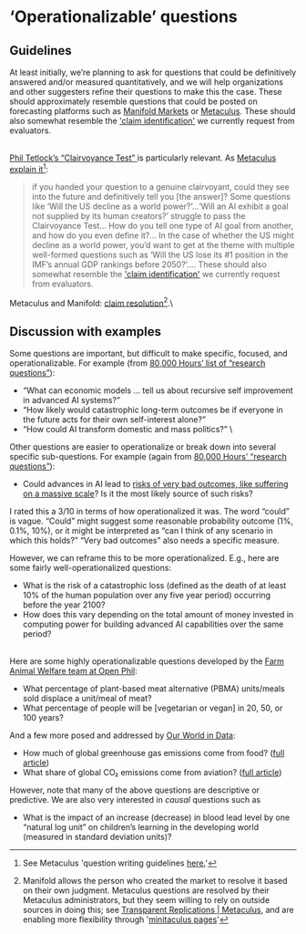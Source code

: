 # ‘Operationalizable’ questions

## Guidelines

At least initially, we’re planning to ask for questions that could be definitively answered and/or measured quantitatively, and we will help organizations and other suggesters refine their questions to make this the case. These should approximately resemble questions that could be posted on forecasting platforms such as [Manifold Markets](https://manifold.markets/) or [Metaculus](https://www.metaculus.com/home/).  These should also somewhat resemble the ['claim identification'](https://docs.google.com/document/d/1mBkAmCVomcUt0Ks7hsxShTsjAbx3WVtFfMCnasGQxns/edit) we currently request from evaluators.&#x20;

\
[Phil Tetlock’s “Clairvoyance Test” ](https://www.metaculus.com/question-writing/#what-types)is particularly relevant.  As [Metaculus explain it](#user-content-fn-1)[^1]:&#x20;

> if you handed your question to a genuine clairvoyant, could they see into the future and definitively tell you \[the answer]? Some questions like ‘Will the US decline as a world power?’...‘Will an AI exhibit a goal not supplied by its human creators?’ struggle to pass the Clairvoyance Test… How do you tell one type of AI goal from another, and how do you even define it?... In the case of whether the US might decline as a world power, you’d want to get at the theme with multiple well-formed questions such as ‘Will the US lose its #1 position in the IMF’s annual GDP rankings before 2050?’.... These should also somewhat resemble the ['claim identification'](https://docs.google.com/document/d/1mBkAmCVomcUt0Ks7hsxShTsjAbx3WVtFfMCnasGQxns/edit) we currently request from evaluators.&#x20;

Metaculus and Manifold: [claim resolution](#user-content-fn-2)[^2].\


## Discussion with examples

Some questions are important, but difficult to make specific, focused, and operationalizable. For example (from [80,000 Hours’ list of “research questions”](https://80000hours.org/articles/research-questions-by-discipline/#about-these-research-questions)): &#x20;

* “What can economic models … tell us about recursive self improvement in advanced AI systems?”&#x20;
* “How likely would catastrophic long-term outcomes be if everyone in the future acts for their own self-interest alone?”
* “How could AI transform domestic and mass politics?” \


Other questions are easier to operationalize or break down into several specific sub-questions. For example (again from [80,000 Hours’ “research questions”](https://80000hours.org/articles/research-questions-by-discipline/#about-these-research-questions)):&#x20;

* Could advances in AI lead to [risks of very bad outcomes, like suffering on a massive scale](https://web.archive.org/web/20191023155157/https://foundational-research.org/s-risks-talk-eag-boston-2017/)? Is it the most likely source of such risks?&#x20;

I rated this a 3/10 in terms of how operationalized it was. The word “could” is vague. “Could” might suggest some reasonable probability outcome (1%, 0.1%, 10%), or it might be interpreted as “can I think of any scenario in which this holds?” “Very bad outcomes” also needs a specific measure.&#x20;



However, we can reframe this to be more operationalized. E.g., here are some fairly well-operationalized questions:&#x20;

* What is the risk of a catastrophic loss (defined as the death of at least 10% of the human population over any five year period) occurring before the year 2100?&#x20;
* How does this vary depending on the total amount of money invested in computing power for building advanced AI capabilities over the same period?

\
Here are some highly operationalizable questions developed by the [Farm Animal Welfare team at Open Phil](https://www.openphilanthropy.org/research/social-science-research-topics-for-animal-welfare/):

* What percentage of plant-based meat alternative (PBMA) units/meals sold displace a unit/meal of meat?
* What percentage of people will be \[vegetarian or vegan] in 20, 50, or 100 years?

And a few more posed and addressed by [Our World in Data](https://ourworldindata.org/):&#x20;

* &#x20;How much of global greenhouse gas emissions come from food? ([full article](https://ourworldindata.org/greenhouse-gas-emissions-food))
* What share of global CO₂ emissions come from aviation? ([full article](https://ourworldindata.org/global-aviation-emissions))



However, note that many of the above questions are descriptive or predictive. We are also very interested in _causal_ questions such as&#x20;

* What is the impact of an increase (decrease) in blood lead level by one “natural log unit” on children’s learning in the developing world (measured in standard deviation units)?



[^1]: See Metaculus 'question writing guidelines [here.](https://www.metaculus.com/question-writing/#what-types)'

[^2]: Manifold allows the person who created the market to resolve it based on their own judgment. Metaculus questions are resolved by their Metaculus administrators, but they seem willing to rely on outside sources in doing this; see [Transparent Replications | Metaculus](https://www.metaculus.com/project/transparent-replications/), and are enabling more flexibility through '[minitaculus pages](https://www.metaculus.com/project/Sudan/)'
